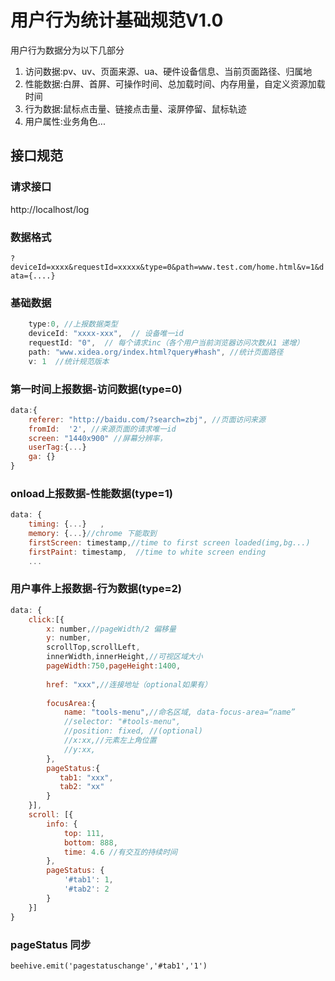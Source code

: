 # 用户行为统计基础规范V1.0

用户行为数据分为以下几部分

1. 访问数据:pv、uv、页面来源、ua、硬件设备信息、当前页面路径、归属地
2. 性能数据:白屏、首屏、可操作时间、总加载时间、内存用量，自定义资源加载时间
3. 行为数据:鼠标点击量、链接点击量、滚屏停留、鼠标轨迹
4. 用户属性:业务角色...

## 接口规范

### 请求接口

http://localhost/log

### 数据格式

`?deviceId=xxxx&requestId=xxxxx&type=0&path=www.test.com/home.html&v=1&data={....}`

### 基础数据

```js
    type:0, //上报数据类型
    deviceId: "xxxx-xxx",  // 设备唯一id
    requestId: "0",  // 每个请求inc（各个用户当前浏览器访问次数从1 递增）
    path: "www.xidea.org/index.html?query#hash", //统计页面路径
    v: 1  //统计规范版本
```

### 第一时间上报数据-访问数据(type=0)


```js
data:{
    referer: "http://baidu.com/?search=zbj", //页面访问来源
    fromId:  '2', //来源页面的请求唯一id
    screen: "1440x900" //屏幕分辨率，
    userTag:{...}
    ga: {}
}
```

### onload上报数据-性能数据(type=1)

```js
data: {
    timing: {...}	,
    memory: {...}//chrome 下能取到
    firstScreen: timestamp,//time to first screen loaded(img,bg...)
    firstPaint: timestamp,  //time to white screen ending
    ...
```

### 用户事件上报数据-行为数据(type=2)

```js
data: {
    click:[{
        x: number,//pageWidth/2 偏移量
        y: number,
        scrollTop,scrollLeft,
        innerWidth,innerHeight,//可视区域大小
        pageWidth:750,pageHeight:1400,
        
        href: "xxx",//连接地址（optional如果有）
        
        focusArea:{
            name: "tools-menu",//命名区域, data-focus-area=“name”
            //selector: "#tools-menu",
            //position: fixed, //(optional)
            //x:xx,//元素左上角位置
            //y:xx,
        },
        pageStatus:{
           tab1: "xxx",
           tab2: "xx"
        }
    }],
    scroll: [{
        info: {
            top: 111,
            bottom: 888,
            time: 4.6 //有交互的持续时间
        },
        pageStatus: {
            '#tab1': 1,
            '#tab2': 2
        }
    }]
}
```

### pageStatus 同步

```
beehive.emit('pagestatuschange','#tab1','1')
